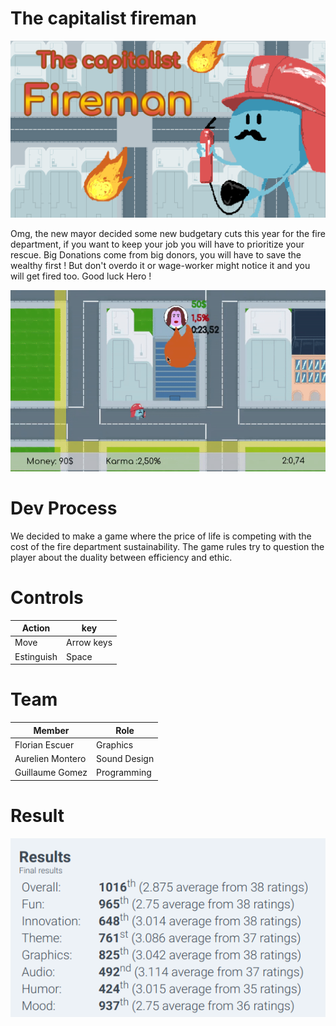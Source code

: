 # The capitalist fireman

![cover.png](cover.png)

Omg, the new mayor decided some new budgetary cuts this year for the fire department, if you want to keep your job you will have to prioritize your rescue. Big Donations come from big donors, you will have to save the wealthy first ! But don't overdo it or wage-worker might notice it and you will get fired too. Good luck Hero !

![2214f.gif](2214f.gif)


# Dev Process
We decided to make a game where the price of life is competing with the cost of the fire department sustainability. The game rules try to question the player about the duality between efficiency and ethic.


# Controls

| Action | key |
| -------| --- |
| Move | Arrow keys |
| Estinguish| Space |


# Team

| Member | Role |
| ------ | ---- |
| Florian Escuer | Graphics |
| Aurelien Montero | Sound Design |
| Guillaume Gomez | Programming |

# Result

![result.png](result.png)
